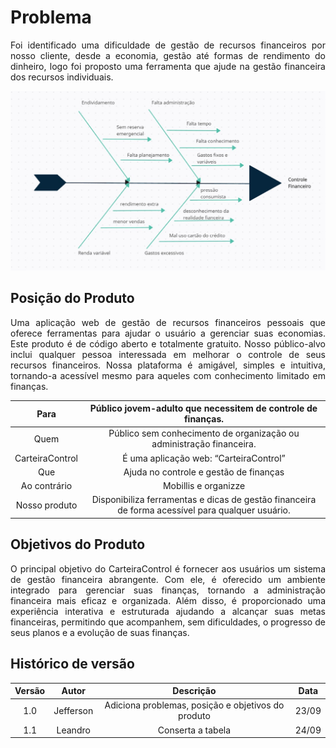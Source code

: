 # Problema

<p align= "justify"> Foi identificado uma dificuldade de gestão de recursos financeiros por nosso cliente, desde a economia, gestão até formas de rendimento do dinheiro, logo foi proposto uma ferramenta que ajude na gestão financeira dos recursos individuais. </p>

![diagrama espinha de peixe](assets/imagens/diagrama-espinha-de-peixe.jpeg)


## Posição do Produto

<p align= "justify">  Uma aplicação web de gestão de recursos financeiros pessoais que oferece ferramentas para ajudar o usuário a gerenciar suas economias. Este produto é de código aberto e totalmente gratuito. Nosso público-alvo inclui qualquer pessoa interessada em melhorar o controle de seus recursos financeiros. Nossa plataforma é amigável, simples e intuitiva, tornando-a acessível mesmo para aqueles com conhecimento limitado em finanças. </p> 


|     Para      |                          **Público jovem-adulto que necessitem de controle de finanças.**                                                                             |
| :-----------: | :-------------------------------------------------------------------------------------------------------------------------------------------------------------------: |
|     Quem      |                                                     Público sem conhecimento de organização ou administração financeira.                                              |
| CarteiraControl |                                      É uma aplicação web: “CarteiraControl”                                                                                          |
|      Que      |                                            Ajuda no controle e gestão de finanças                                                                                     |
| Ao contrário  |                                Mobillis e organizze                                                                                                                   |
| Nosso produto |        Disponibiliza ferramentas e dicas de gestão financeira de forma acessível para qualquer usuário.                                                               |

## Objetivos do Produto

<p align= "justify">  O principal objetivo do CarteiraControl é fornecer aos usuários um sistema de gestão financeira abrangente. Com ele, é oferecido um ambiente integrado para gerenciar suas finanças, tornando a administração financeira mais eficaz e organizada. Além disso, é proporcionado uma experiência interativa e estruturada ajudando a alcançar suas metas financeiras, permitindo que acompanhem, sem dificuldades, o progresso de seus planos e a evolução de suas finanças. </p>

## Histórico de versão

| Versão  | Autor| Descrição | Data |
| :---: | :----: | :-------: | :---: |
|    1.0   |   Jefferson     |   Adiciona problemas, posição e objetivos do produto |  23/09 |
|    1.1   |   Leandro     |   Conserta a tabela |  24/09 |
